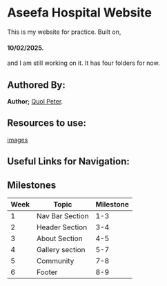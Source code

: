 # Aseefa Hospital Website

This is my website for practice. Built on,

#### 10/02/2025.
and I am still working on it. It has four folders for now.

## Authored By:

**Author;**
[Quol Peter](https://github.com/quol04).

## Resources to use:

[images](./images/logo.png)

## Useful Links for Navigation:

## Milestones

| Week | Topic | Milestone |
| ------ |------ | ------- |
|1 | Nav Bar Section | 1-3 |
|2 | Header Section | 3-4 |
|3 | About Section | 4-5 |
|4 | Gallery section|5-7 |
|5 | Community | 7-8 |
|6 |Footer | 8-9|
